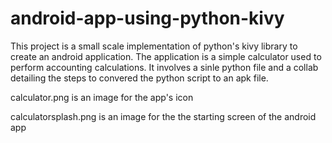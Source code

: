 # android-app-using-python-kivy
This project is a small scale implementation of python's kivy library to create an android application. The application is a simple calculator used to perform accounting calculations. It involves a sinle python file and a collab detailing the steps to convered the python script to an apk file.

calculator.png is an image for the app's icon

calculatorsplash.png is an image for the the starting screen of the android app
